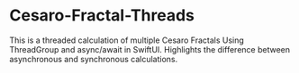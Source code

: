 # Cesaro-Fractal-Threads
This is a threaded calculation of multiple Cesaro Fractals Using ThreadGroup and async/await in SwiftUI. Highlights the difference between asynchronous and synchronous calculations. 
